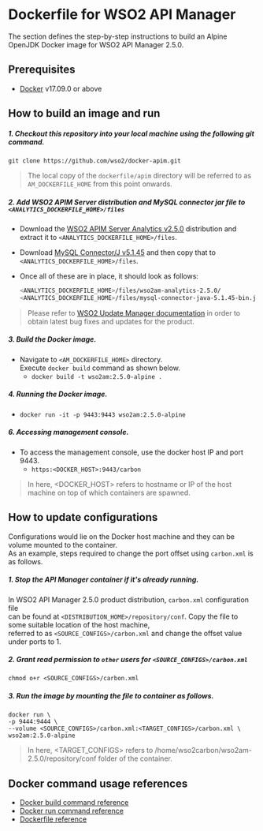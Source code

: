 # Dockerfile for WSO2 API Manager #
The section defines the step-by-step instructions to build an Alpine OpenJDK Docker image for WSO2 API Manager 2.5.0.

## Prerequisites

* [Docker](https://www.docker.com/get-docker) v17.09.0 or above


## How to build an image and run
##### 1. Checkout this repository into your local machine using the following git command.
```
git clone https://github.com/wso2/docker-apim.git
```

>The local copy of the `dockerfile/apim` directory will be referred to as `AM_DOCKERFILE_HOME` from this point onwards.

##### 2. Add WSO2 APIM Server distribution and MySQL connector jar file to `<ANALYTICS_DOCKERFILE_HOME>/files`
- Download the [WSO2 APIM Server Analytics v2.5.0](http://wso2.com/api-management/try-it/)
distribution and extract it to `<ANALYTICS_DOCKERFILE_HOME>/files`.
- Download [MySQL Connector/J v5.1.45](https://downloads.mysql.com/archives/c-j) and then copy that to `<ANALYTICS_DOCKERFILE_HOME>/files`.<br>
- Once all of these are in place, it should look as follows:

  ```bash
  <ANALYTICS_DOCKERFILE_HOME>/files/wso2am-analytics-2.5.0/
  <ANALYTICS_DOCKERFILE_HOME>/files/mysql-connector-java-5.1.45-bin.jar
  ```

>Please refer to [WSO2 Update Manager documentation](https://docs.wso2.com/display/WUM300/WSO2+Update+Manager)
in order to obtain latest bug fixes and updates for the product.

##### 3. Build the Docker image.
- Navigate to `<AM_DOCKERFILE_HOME>` directory. <br>
  Execute `docker build` command as shown below.
    + `docker build -t wso2am:2.5.0-alpine .`
    
##### 4. Running the Docker image.
- `docker run -it -p 9443:9443 wso2am:2.5.0-alpine`

##### 6. Accessing management console.
- To access the management console, use the docker host IP and port 9443.
    + `https:<DOCKER_HOST>:9443/carbon`
    
>In here, <DOCKER_HOST> refers to hostname or IP of the host machine on top of which containers are spawned.


## How to update configurations
Configurations would lie on the Docker host machine and they can be volume mounted to the container. <br>
As an example, steps required to change the port offset using `carbon.xml` is as follows.

##### 1. Stop the API Manager container if it's already running.
In WSO2 API Manager 2.5.0 product distribution, `carbon.xml` configuration file <br>
can be found at `<DISTRIBUTION_HOME>/repository/conf`. Copy the file to some suitable location of the host machine, <br>
referred to as `<SOURCE_CONFIGS>/carbon.xml` and change the offset value under ports to 1.

##### 2. Grant read permission to `other` users for `<SOURCE_CONFIGS>/carbon.xml`
```
chmod o+r <SOURCE_CONFIGS>/carbon.xml
```

##### 3. Run the image by mounting the file to container as follows.
```
docker run \
-p 9444:9444 \
--volume <SOURCE_CONFIGS>/carbon.xml:<TARGET_CONFIGS>/carbon.xml \
wso2am:2.5.0-alpine
```

>In here, <TARGET_CONFIGS> refers to /home/wso2carbon/wso2am-2.5.0/repository/conf folder of the container.


## Docker command usage references

* [Docker build command reference](https://docs.docker.com/engine/reference/commandline/build/)
* [Docker run command reference](https://docs.docker.com/engine/reference/run/)
* [Dockerfile reference](https://docs.docker.com/engine/reference/builder/)
